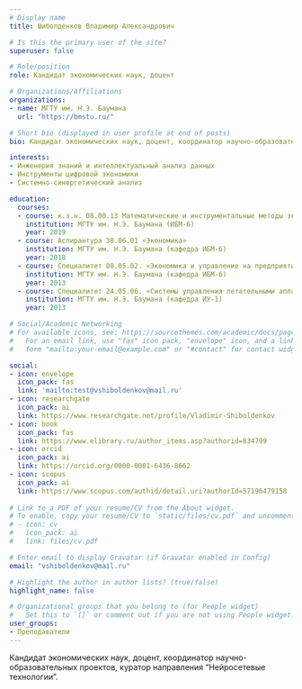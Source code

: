 ```yaml
---
# Display name
title: Шиболденков Владимир Александрович

# Is this the primary user of the site?
superuser: false

# Role/position
role: Кандидат экономических наук, доцент

# Organizations/Affiliations
organizations:
- name: МГТУ им. Н.Э. Баумана
  url: "https://bmstu.ru/"

# Short bio (displayed in user profile at end of posts)
bio: Кандидат экономических наук, доцент, координатор научно-образовательных проектов, куратор направления “Нейросетевые технологии”.

interests:
- Инженерия знаний и интеллектуальный анализ данных
- Инструменты цифровой экономики
- Системно-синергетический анализ

education:
  courses:
  - course: к.э.н. 08.00.13 Математические и инструментальные методы экономики
    institution: МГТУ им. Н.Э. Баумана (ИБМ-6)
    year: 2019
  - course: Аспирантура 38.06.01 «Экономика»
    institution: МГТУ им. Н.Э. Баумана (кафедра ИБМ-6)
    year: 2018
  - course: Специалитет 08.05.02. «Экономика и управление на предприятии
    institution: МГТУ им. Н.Э. Баумана (кафедра ИБМ-6)
    year: 2013
  - course: Специалитет 24.05.06. «Системы управления летательными аппаратами» 
    institution: МГТУ им. Н.Э. Баумана (кафедра ИУ-1)
    year: 2013

# Social/Academic Networking
# For available icons, see: https://sourcethemes.com/academic/docs/page-builder/#icons
#   For an email link, use "fas" icon pack, "envelope" icon, and a link in the
#   form "mailto:your-email@example.com" or "#contact" for contact widget.

social:
- icon: envelope
  icon_pack: fas
  link: 'mailto:test@vshiboldenkov@mail.ru'
- icon: researchgate
  icon_pack: ai
  link: https://www.researchgate.net/profile/Vladimir-Shiboldenkov
- icon: book
  icon_pack: fas
  link: https://www.elibrary.ru/author_items.asp?authorid=834799
- icon: orcid
  icon_pack: ai
  link: https://orcid.org/0000-0001-6436-8662
- icon: scopus
  icon_pack: ai
  link: https://www.scopus.com/authid/detail.uri?authorId=57196479158
  
# Link to a PDF of your resume/CV from the About widget.
# To enable, copy your resume/CV to `static/files/cv.pdf` and uncomment the lines below.
# - icon: cv
#   icon_pack: ai
#   link: files/cv.pdf

# Enter email to display Gravatar (if Gravatar enabled in Config)
email: "vshiboldenkov@mail.ru"

# Highlight the author in author lists? (true/false)
highlight_name: false

# Organizational groups that you belong to (for People widget)
#   Set this to `[]` or comment out if you are not using People widget.
user_groups:
- Преподаватели
---
```


Кандидат экономических наук, доцент, координатор научно-образовательных проектов, куратор направления “Нейросетевые технологии”.

